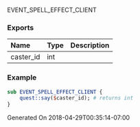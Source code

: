 EVENT_SPELL_EFFECT_CLIENT
### Exports
**Name**|**Type**|**Description**
:-----|:-----|:-----
caster_id|int|
### Example
```perl
sub EVENT_SPELL_EFFECT_CLIENT {
	quest::say($caster_id); # returns int
}
```

Generated On 2018-04-29T00:35:14-07:00